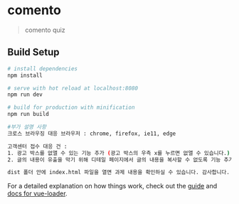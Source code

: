 # comento

> comento quiz

## Build Setup

``` bash
# install dependencies
npm install

# serve with hot reload at localhost:8080
npm run dev

# build for production with minification
npm run build

#부가 설명 사항
크로스 브라우징 대응 브라우저 : chrome, firefox, ie11, edge

고객센터 접수 대응 건 : 
1. 광고 박스를 없앨 수 있는 기능 추가 (광고 박스의 우측 x를 누르면 없앨 수 있습니다.)
2. 글의 내용이 유출을 막기 위해 디테일 페이지에서 글의 내용을 복사할 수 없도록 기능 추가

dist 폴더 안에 index.html 파일을 열면 과제 내용을 확인하실 수 있습니다. 감사합니다.

```

For a detailed explanation on how things work, check out the [guide](http://vuejs-templates.github.io/webpack/) and [docs for vue-loader](http://vuejs.github.io/vue-loader).
